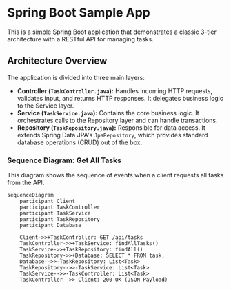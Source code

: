 # Spring Boot Sample App

This is a simple Spring Boot application that demonstrates a classic 3-tier architecture with a RESTful API for managing tasks.

## Architecture Overview

The application is divided into three main layers:

*   **Controller (`TaskController.java`):** Handles incoming HTTP requests, validates input, and returns HTTP responses. It delegates business logic to the Service layer.
*   **Service (`TaskService.java`):** Contains the core business logic. It orchestrates calls to the Repository layer and can handle transactions.
*   **Repository (`TaskRepository.java`):** Responsible for data access. It extends Spring Data JPA's `JpaRepository`, which provides standard database operations (CRUD) out of the box.

### Sequence Diagram: Get All Tasks

This diagram shows the sequence of events when a client requests all tasks from the API.

```mermaid
sequenceDiagram
    participant Client
    participant TaskController
    participant TaskService
    participant TaskRepository
    participant Database

    Client->>+TaskController: GET /api/tasks
    TaskController->>+TaskService: findAllTasks()
    TaskService->>+TaskRepository: findAll()
    TaskRepository->>+Database: SELECT * FROM task;
    Database-->>-TaskRepository: List<Task>
    TaskRepository-->>-TaskService: List<Task>
    TaskService-->>-TaskController: List<Task>
    TaskController-->>-Client: 200 OK (JSON Payload)
```
